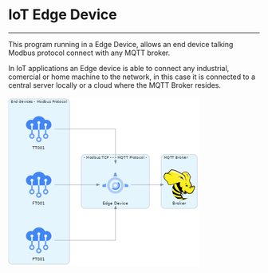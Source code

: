 # IoT Edge Device

---

This program running in a Edge Device, allows an end device talking Modbus protocol  connect with any MQTT broker.

In IoT applications an Edge device is able to connect any industrial, comercial or home machine to the network, in this case it is connected to a central server locally or a cloud where the MQTT Broker resides.

![Alt text](images/diagrams_image.png)
